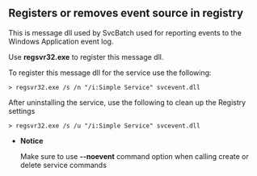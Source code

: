 ## Registers or removes event source in registry

This is message dll used by SvcBatch
used for reporting events to the Windows
Application event log.

Use **regsvr32.exe** to register
this message dll.

To register this message dll for the
service use the following:

```no-highlight
> regsvr32.exe /s /n "/i:Simple Service" svcevent.dll

```



After uninstalling the service, use the following
to clean up the Registry settings

```no-highlight
> regsvr32.exe /s /u "/i:Simple Service" svcevent.dll

```

* **Notice**

  Make sure to use **--noevent** command option
  when calling create or delete service commands

